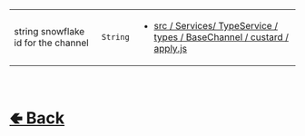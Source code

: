 <table>
<tr><td>

string snowflake id for the channel<br>

</td><td> 

`String`

</td><td>

- [src / Services/ TypeService / types / BaseChannel / custard / apply.js](https://github.com/paishee/noscord.js/blob/main/src/Services/TypeService/types/BaseChannel/custard/apply.js)

</td></tr>

</table>

<br> <h1> [🢀 Back](https://github.com/paishee/noscord.js/wiki/BaseChannel-Elements) </h1>